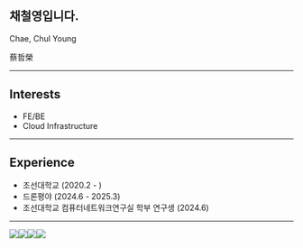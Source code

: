 ## 채철영입니다.

Chae, Chul Young

蔡哲榮

---

## Interests

- FE/BE
- Cloud Infrastructure

---

## Experience

- 조선대학교 (2020.2 - )
- 드론평야 (2024.6 - 2025.3)
- 조선대학교 컴퓨터네트워크연구실 학부 연구생 (2024.6)

---

<img src ="https://img.shields.io/badge/c-A8B9CC.svg?&style=for-the-badge&logo=c&logoColor=black"/><img src ="https://img.shields.io/badge/cplusplus-00599C.svg?&style=for-the-badge&logo=cplusplus&logoColor=white"/><img src ="https://img.shields.io/badge/python-3776AB.svg?&style=for-the-badge&logo=python&logoColor=white"/><img src ="https://img.shields.io/badge/javascript-F7DF1E.svg?&style=for-the-badge&logo=javascript&logoColor=black"/>
